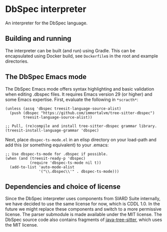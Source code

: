 # DbSpec interpreter

An interpreter for the DbSpec language.


## Building and running

The interpreter can be built (and run) using Gradle.
This can be encapsulated using Docker build, see `Dockerfile`s in the root and example directories.


## The DbSpec Emacs mode

The DbSpec Emacs mode offers syntax highlighting and basic validation when editing .dbspec files.
It requires Emacs version 29 (or higher) and some Emacs expertise.
First, evaluate the following in `*scracth*`:
```elisp
(unless (assq 'dbspec treesit-language-source-alist)
  (push (dbspec "https://github.com/immortalvm/tree-sitter-dbspec")
        treesit-language-source-alist))

;; Pull, (re)compile and install tree-sitter-dbspec grammar library.
(treesit-install-language-grammar 'dbspec)
```

Next, place `dbspec-ts-mode.el` in an elisp directory on your load-path and add this
(or something equivalent) to your .emacs:
```elisp
;; Use dbspec-ts-mode for .dbspec if possible.
(when (and (treesit-ready-p 'dbspec)
           (require 'dbspec-ts-mode nil t))
  (add-to-list 'auto-mode-alist
               '("\\.dbspec\\'" . dbspec-ts-mode)))
```


## Dependencies and choice of license

Since the DbSpec interpreter uses components from SIARD Suite internally,
we have decided to use the same license for now, which is CDDL 1.0.
In the future we might replace these components and switch to a more permissive license.
The parser submodule is made available under the MIT license.
The DbSpec source code also contains fragments of
[java-tree-sitter](https://github.com/serenadeai/java-tree-sitter),
which uses the MIT license.
